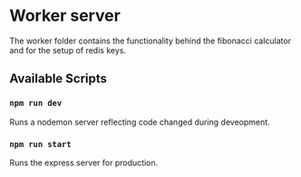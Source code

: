# Worker server

The worker folder contains the functionality behind the fibonacci calculator and for the setup of redis keys.

## Available Scripts

### `npm run dev`

Runs a nodemon server reflecting code changed during deveopment.

### `npm run start`

Runs the express server for production.
